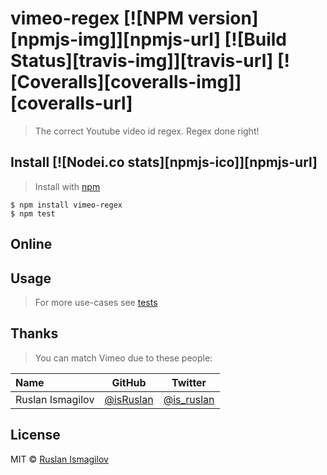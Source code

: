 # vimeo-regex [![NPM version][npmjs-img]][npmjs-url] [![Build Status][travis-img]][travis-url] [![Coveralls][coveralls-img]][coveralls-url] 
> The correct Youtube video id regex. Regex done right!


## Install [![Nodei.co stats][npmjs-ico]][npmjs-url] 
> Install with [npm](https://npmjs.org)

```
$ npm install vimeo-regex
$ npm test
```


## Online


## Usage
> For more use-cases see [tests](./test.js)


## Thanks
> You can match Vimeo due to these people:

<table>
<thead>
<tr><th align="left">Name</th><th>GitHub</th><th>Twitter</th></tr>
</thead>
<tbody>
<tr><td align="left">Ruslan Ismagilov</td><td><a href="https://github.com/isRuslan">@isRuslan</a></td><td><a href="http://twitter.com/is_ruslan">@is_ruslan</a></td></tr>
</tbody>
</table>

## License
MIT © [Ruslan Ismagilov](https://github.com/isRuslan)
